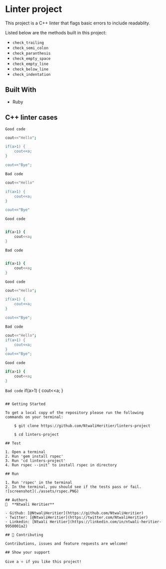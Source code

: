 # Linter project

This project is a C++ linter that flags basic errors to include readablity.

Listed below are the methods built in this project:

-   `check_trailing` 
-   `check_semi_colon`
-   `check_paranthesis`
-   `check_empty_space` 
-   `check_empty_line`
-   `check_below_line`
-   `check_indentation` 


## Built With
-   Ruby

## C++ linter cases

`Good code`

```bash
cout<<"Hello";

if(a>1) {
    cout<<a;
}

cout<<"Bye";

```

`Bad code`

```bash
cout<<"Hello"

if(a>1) {
    cout<<a;
}

cout<<"Bye"

```

`Good code`

```bash

if(a>1) {
    cout<<a;
}

```

`Bad code`

```bash

if(a>1) {
    cout<<a;
}

```

`Good code`

```bash
cout<<"Hello";

if(a>1) {
    cout<<a;
}

cout<<"Bye";
```

`Bad code`

```bash
cout<<"Hello";
if(a>1) {
    cout<<a;
}
cout<<"Bye";
```

`Good code`
```bash
if(a>1) {
    cout<<a;
}
```
`Bad code`
if(a>1) {
cout<<a;
}
```

## Getting Started

To get a local copy of the repository please run the following commands on your terminal:

    $ git clone https://github.com/NtwaliHeritier/linters-project

    $ cd linters-project

## Test

1. Open a terminal
2. Run 'gem install rspec'
3. Run 'cd linters-project'
4. Run rspec --init’ to install rspec in directory

## Run

1. Run 'rspec' in the terminal
2. In the terminal, you should see if the tests pass or fail.
![screenshot](./assets/rspec.PNG)

## Authors
👤  **Ntwali Heritier**

- Github: [@NtwaliHeritier](https://github.com/NtwaliHeritier)
- Twitter: [@NtwaliHeritier](https://twitter.com/NtwaliHeritier)
- Linkedin: [Ntwali Heritier](https://linkedin.com/in/ntwali-heritier-9950001a2)

## 🤝 Contributing

Contributions, issues and feature requests are welcome!

## Show your support

Give a ⭐️ if you like this project!
